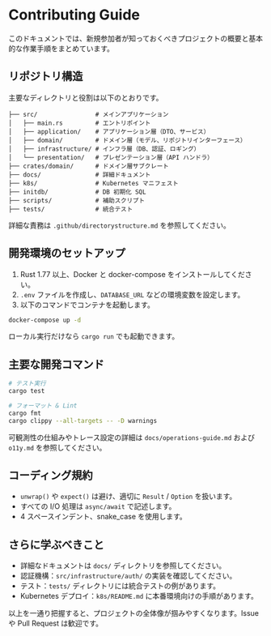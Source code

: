 # Contributing Guide

このドキュメントでは、新規参加者が知っておくべきプロジェクトの概要と基本的な作業手順をまとめています。

## リポジトリ構造

主要なディレクトリと役割は以下のとおりです。

```
├── src/                # メインアプリケーション
│   ├── main.rs         # エントリポイント
│   ├── application/    # アプリケーション層（DTO、サービス）
│   ├── domain/         # ドメイン層（モデル、リポジトリインターフェース）
│   ├── infrastructure/ # インフラ層（DB、認証、ロギング）
│   └── presentation/   # プレゼンテーション層（API ハンドラ）
├── crates/domain/      # ドメイン層サブクレート
├── docs/               # 詳細ドキュメント
├── k8s/                # Kubernetes マニフェスト
├── initdb/             # DB 初期化 SQL
├── scripts/            # 補助スクリプト
├── tests/              # 統合テスト
```

詳細な責務は `.github/directorystructure.md` を参照してください。

## 開発環境のセットアップ

1. Rust 1.77 以上、Docker と docker-compose をインストールしてください。
2. `.env` ファイルを作成し、`DATABASE_URL` などの環境変数を設定します。
3. 以下のコマンドでコンテナを起動します。

```bash
docker-compose up -d
```

ローカル実行だけなら `cargo run` でも起動できます。

## 主要な開発コマンド

```bash
# テスト実行
cargo test

# フォーマット & Lint
cargo fmt
cargo clippy --all-targets -- -D warnings
```

可観測性の仕組みやトレース設定の詳細は `docs/operations-guide.md` および `o11y.md` を参照してください。

## コーディング規約

- `unwrap()` や `expect()` は避け、適切に `Result` / `Option` を扱います。
- すべての I/O 処理は `async/await` で記述します。
- 4 スペースインデント、snake_case を使用します。

## さらに学ぶべきこと

- 詳細なドキュメントは `docs/` ディレクトリを参照してください。
- 認証機構：`src/infrastructure/auth/` の実装を確認してください。
- テスト：`tests/` ディレクトリには統合テストの例があります。
- Kubernetes デプロイ：`k8s/README.md` に本番環境向けの手順があります。

以上を一通り把握すると、プロジェクトの全体像が掴みやすくなります。Issue や Pull Request は歓迎です。
